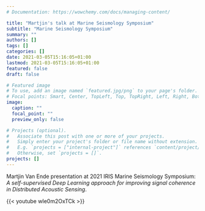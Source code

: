 ```yaml
---
# Documentation: https://wowchemy.com/docs/managing-content/

title: "Martjin's talk at Marine Seismology Symposium"
subtitle: "Marine Seismology Symposium"
summary: ""
authors: []
tags: []
categories: []
date: 2021-03-05T15:16:05+01:00
lastmod: 2021-03-05T15:16:05+01:00
featured: false
draft: false

# Featured image
# To use, add an image named `featured.jpg/png` to your page's folder.
# Focal points: Smart, Center, TopLeft, Top, TopRight, Left, Right, BottomLeft, Bottom, BottomRight.
image:
  caption: ""
  focal_point: ""
  preview_only: false

# Projects (optional).
#   Associate this post with one or more of your projects.
#   Simply enter your project's folder or file name without extension.
#   E.g. `projects = ["internal-project"]` references `content/project/deep-learning/index.md`.
#   Otherwise, set `projects = []`.
projects: []
---
```


Martjin Van Ende presentation at 2021 IRIS Marine Seismology Symposium: _A self-supervised Deep Learning approach for improving signal coherence in Distributed Acoustic Sensing_.

{{< youtube wIe0m2OxTCk >}}
